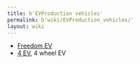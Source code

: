 ```yaml
---
title: b'EVProduction vehicles'
permalink: b'wiki/EVProduction_vehicles/'
layout: wiki
---
```


-   [Freedom EV](/wiki/Freedom_EV "wikilink")
-   [4 EV](4_EV "wikilink"), 4 wheel EV
